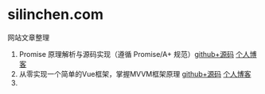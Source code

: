 # silinchen.com
网站文章整理



1. Promise 原理解析与源码实现（遵循 Promise/A+ 规范）[github+源码]( https://github.com/silinchen/promise)  [个人博客]( https://silinchen.com/p/learn-and-write-promise-code )
2. 从零实现一个简单的Vue框架，掌握MVVM框架原理 [github+源码](https://github.com/silinchen/mvvm)  [个人博客]( https://silinchen.com/p/learn-mvvm-implement-a-simple-vue )
3. 

